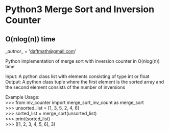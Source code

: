 # Python3 Merge Sort and Inversion Counter
## O(nlog(n)) time

\__author__ = 'daftmath@gmail.com'

Python implementation of merge sort with inversion counter in O(nlog(n)) time

Input: A python class list with elements consisting of type int or float    
Output: A python class tuple where the first element is the sorted array
        and the second element consists of the number of inversions

Example Usage:    
  \>>>  from inv_counter import merge_sort_inv_count as merge_sort    
  \>>>  unsorted_list = [1, 3, 5, 2, 4, 6]    
  \>>>  sorted_list = merge_sort(unsorted_list)    
  \>>>  print(sorted_list)    
  \>>>  ([1, 2, 3, 4, 5, 6], 3)    
